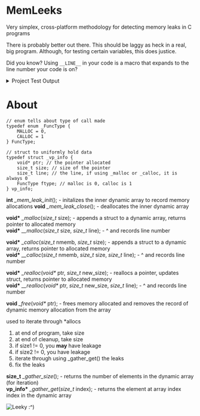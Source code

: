 # MemLeeks
Very simplex, cross-platform methodology for detecting memory leaks in C programs  

There is probably better out there. This should be laggy as heck in a real, big program. Although, for testing certain variables, this does justice.

Did you know? Using `__LINE__` in your code is a macro that expands to the line number your code is on?

<details><summary>Project Test Output</summary><p>
  
```
C:\git\MemLeeks>test
a 1
b 2
c 3
d 4
p1 00000000002DF380
p2 00000000002DF3D0

There are 3 malloc/calloc handles
On line 25 pointer 00000000002DF320 exists of type MALLOC length 40
On line 30 pointer 00000000002DF380 exists of type MALLOC length 8
On line 31 pointer 00000000002DF3D0 exists of type CALLOC length 8

Realloced 00000000002DF380 to 00000000005776C0

Cleaning environment!

There are 2 malloc/calloc handles
On line 51 pointer 00000000005776C0 exists of type MALLOC length 80
On line 31 pointer 00000000002DF3D0 exists of type CALLOC length 8
```
</p></details>

# About
```
// enum tells about type of call made
typedef enum _FuncType {
	MALLOC = 0,
	CALLOC = 1
} FuncType;

// struct to uniformly hold data
typedef struct _vp_info {
	void* ptr; // the pointer allocated
	size_t size; // size of the pointer
	size_t line; // the line, if using _malloc or _calloc, it is always 0
	FuncType ftype; // malloc is 0, calloc is 1
} vp_info;
```

**int** _\_mem\_leak\_init_(); - initalizes the inner dynamic array to record memory allocations
**void** _\_mem\_leak\_close_(); - deallocates the inner dynamic array

**void\*** _\_malloc_(_size\_t_ size); - appends a struct to a dynamic array, returns pointer to allocated memory  
**void\*** _\_\_malloc_(_size\_t_ size, _size\_t_ line); - ^ and records line number 

**void\*** _\_calloc_(_size\_t_ nmemb, _size\_t_ size); - appends a struct to a dynamic array, returns pointer to allocated memory  
**void\*** _\_\_calloc_(_size\_t_ nmemb, _size\_t_ size, _size\_t_ line); - ^ and records line number

**void\*** _\_realloc_(_void\*_ ptr, _size\_t_ new\_size); - reallocs a pointer, updates struct, returns pointer to allocated memory    
**void\*** _\_\_realloc_(_void\*_ ptr, _size\_t_ new\_size, _size\_t_ line); - ^ and records line number  

**void** _\_free_(_void\*_ ptr); - frees memory allocated and removes the record of dynamic memory allocation from the array

used to iterate through \*allocs  
1. at end of program, take size  
2. at end of cleanup, take size  
3. if size1 != 0, you **may** have leakage  
4. if size2 != 0, you have leakage  
5. iterate through using \_gather\_get() the leaks  
6. fix the leaks  

**size\_t** _\_gather\_size_(); - returns the number of elements in the dynamic array (for iteration)  
**vp_info\*** _\_gather\_get_(_size\_t_ index); - returns the element at array index index in the dynamic array  

![Leeky :^)](http://s3.amazonaws.com/finecooking.s3.tauntonclud.com/app/uploads/2017/04/24171514/ING-leeks-thumb1x1.jpg)
